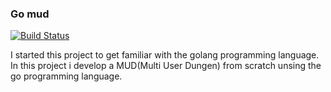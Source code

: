 ### Go mud
[![Build Status](https://travis-ci.org/Norskan/mud.svg?branch=master)](https://travis-ci.org/Norskan/mud)

I started this project to get familiar with the golang programming language. In this project i develop a MUD(Multi User Dungen) from scratch unsing the go programming language.
